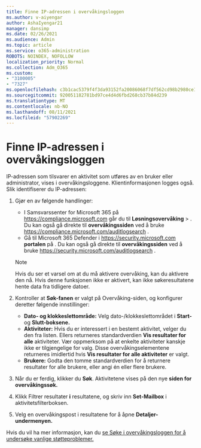 ```yaml
---
title: Finne IP-adressen i overvåkingsloggen
ms.author: v-aiyengar
author: AshaIyengar21
manager: dansimp
ms.date: 02/26/2021
ms.audience: Admin
ms.topic: article
ms.service: o365-administration
ROBOTS: NOINDEX, NOFOLLOW
localization_priority: Normal
ms.collection: Adm_O365
ms.custom:
- "3100005"
- "7327"
ms.openlocfilehash: c3b1cac5379f4f3da93152fa20086068f7df562cd98b2980ce1b4280e0aa6d5f
ms.sourcegitcommit: 920051182781bd97ce4d4d6fbd268cb37b84d239
ms.translationtype: MT
ms.contentlocale: nb-NO
ms.lasthandoff: 08/11/2021
ms.locfileid: "57902269"
---
```

# <a name="find-the-ip-address-in-audit-log"></a>Finne IP-adressen i overvåkingsloggen

IP-adressen som tilsvarer en aktivitet som utføres av en bruker eller administrator, vises i overvåkingsloggene. Klientinformasjonen logges også. Slik identifiserer du IP-adressen:

1. Gjør en av følgende handlinger:
   - I Samsvarssenter for Microsoft 365 på <https://compliance.microsoft.com> går du til **Løsningsovervåking** \> . Du kan også gå direkte til **overvåkingssiden** ved å bruke <https://compliance.microsoft.com/auditlogsearch> .
   - Gå til Microsoft 365 Defender i <https://security.microsoft.com> **portalen** på . Du kan også gå direkte til **overvåkingssiden** ved å bruke <https://security.microsoft.com/auditlogsearch> .

    > [!NOTE]
    > Hvis du ser et varsel om at du må aktivere overvåking, kan du aktivere den nå. Hvis denne funksjonen ikke er aktivert, kan ikke søkeresultatene hente data fra tidligere datoer.

2. Kontroller at **Søk-fanen**  er valgt på Overvåking-siden, og konfigurer deretter følgende innstillinger:
   - **Dato- og klokkeslettområde:** Velg dato-/klokkeslettområdet i **Start-** og **Slutt-boksene.**
   - **Aktiviteter:** Hvis du er interessert i en bestemt aktivitet, velger du den fra listen. Ellers returneres standardverdien **Vis resultater for alle** aktiviteter. Vær oppmerksom på at enkelte aktiviteter kanskje ikke er tilgjengelige for valg. Disse overvåkingselementene returneres imidlertid hvis **Vis resultater for alle aktiviteter** er valgt.
   - **Brukere:** Godta den tomme standardverdien for å returnere resultater for alle brukere, eller angi én eller flere brukere.

3. Når du er ferdig, klikker du **Søk**. Aktivitetene vises på den nye **siden for overvåkingssøk.**

4. Klikk Filtrer resultater **i** resultatene, og skriv inn **Set-Mailbox** i aktivitetsfilterboksen.

5. Velg en overvåkingspost i resultatene for å åpne **Detaljer-undermenyen.**

Hvis du vil ha mer informasjon, kan du [se Søke i overvåkingsloggen for å undersøke vanlige støtteproblemer.](https://docs.microsoft.com/microsoft-365/compliance/auditing-troubleshooting-scenarios)
